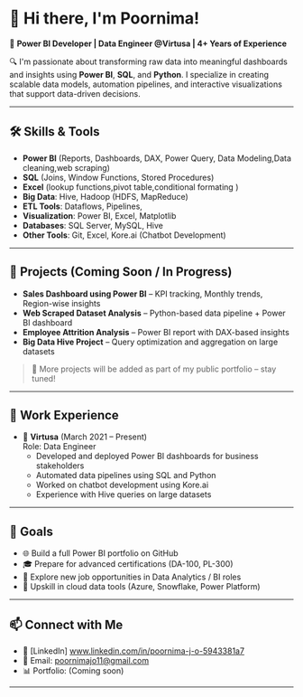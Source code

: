 # 👋 Hi there, I'm Poornima!
 
🎯 **Power BI Developer | Data Engineer @Virtusa | 4+ Years of Experience**
 
🔍 I'm passionate about transforming raw data into meaningful dashboards and insights using **Power BI**, **SQL**, and **Python**. I specialize in creating scalable data models, automation pipelines, and interactive visualizations that support data-driven decisions.
 
---
 
## 🛠️ Skills & Tools
 
- **Power BI** (Reports, Dashboards, DAX, Power Query, Data Modeling,Data cleaning,web scraping)
- **SQL** (Joins, Window Functions, Stored Procedures)
- **Excel** (lookup functions,pivot table,conditional formating )
- **Big Data**: Hive, Hadoop (HDFS, MapReduce)
- **ETL Tools**: Dataflows, Pipelines,
- **Visualization**: Power BI, Excel, Matplotlib
- **Databases**: SQL Server, MySQL, Hive
- **Other Tools**: Git, Excel, Kore.ai (Chatbot Development)
 
---
 
## 📁 Projects (Coming Soon / In Progress)
 
- **Sales Dashboard using Power BI** – KPI tracking, Monthly trends, Region-wise insights
- **Web Scraped Dataset Analysis** – Python-based data pipeline + Power BI dashboard
- **Employee Attrition Analysis** – Power BI report with DAX-based insights
- **Big Data Hive Project** – Query optimization and aggregation on large datasets
 
> 🧩 More projects will be added as part of my public portfolio – stay tuned!
 
---
 
## 💼 Work Experience
 
- 🏢 **Virtusa** (March 2021 – Present)  
  Role: Data Engineer  
  - Developed and deployed Power BI dashboards for business stakeholders  
  - Automated data pipelines using SQL and Python  
  - Worked on chatbot development using Kore.ai  
  - Experience with Hive queries on large datasets
 
---
 
## 🚀 Goals
 
- 🌐 Build a full Power BI portfolio on GitHub
- 🎓 Prepare for advanced certifications (DA-100, PL-300)
- 💼 Explore new job opportunities in Data Analytics / BI roles
- 🧠 Upskill in cloud data tools (Azure, Snowflake, Power Platform)
 
---
 
## 📫 Connect with Me


- 💼 [LinkedIn] www.linkedin.com/in/poornima-j-o-5943381a7
- 📧 Email: poornimajo11@gmail.com  
- 📊 Portfolio: (Coming soon)
 
---
 

 
